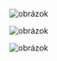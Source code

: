 ![obrázok](https://github.com/user-attachments/assets/66b11d0e-3ac3-41c8-8cb6-edf9a469b2a0)


![obrázok](https://github.com/user-attachments/assets/7e94aee6-4c40-4747-9d6b-856fd9a97a41)

![obrázok](https://github.com/user-attachments/assets/e53ccc36-d6ff-4062-94e1-26e8ed65e5b5)
